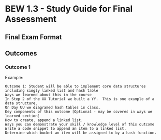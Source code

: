 # BEW 1.3 - Study Guide for Final Assessment

## Final Exam Format

## Outcomes

### Outcome 1

Example:

```
Outcome 1: Student will be able to implement core data structures including singly linked list and hash table
Ways we learned about this in the course
In Step 2 of the XX Tutorial we built a YY.  This is one example of a data structure.
On Day UU we diagramed hash tables in class.
Key components of this outcome [Optional - may be covered in ways we learned section]
How to create, append a linked list.
Ways you can demonstrate your skill / knowledge level of this outcome
Write a code snippet to append an item to a linked list.
Determine which bucket an item will be assigned to by a hash function.
```
